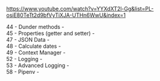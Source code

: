 https://www.youtube.com/watch?v=YYXdXT2l-Gg&list=PL-osiE80TeTt2d9bfVyTiXJA-UTHn6WwU&index=1

44 - Dunder methods -  
45 - Properties (getter and setter) -  
47 - JSON Data -  
48 - Calculate dates -  
49 - Context Manager -  
52 - Logging -  
53 - Advanced Logging -   
58 - Pipenv -  